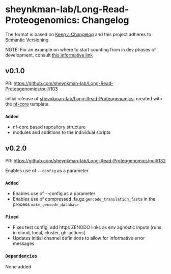 # sheynkman-lab/Long-Read-Proteogenomics: Changelog

The format is based on [Keep a Changelog](https://keepachangelog.com/en/1.0.0/)
and this project adheres to [Semantic Versioning](https://semver.org/spec/v2.0.0.html).

NOTE: For an example on where to start counting from in dev phases of development, consult [this informative link](https://www.jering.tech/articles/semantic-versioning-in-practice#semver-in-this-phase)

## v0.1.0

PR: https://github.com/sheynkman-lab/Long-Read-Proteogenomics/pull/103

Initial release of [sheynkman-lab/Long-Read-Proteogenomics](https://github.com/sheynkman-lab/Long-Read-Proteogenomics), created with the [nf-core](https://nf-co.re/) template.

### `Added`
- nf-core based repository structure
- modules and additions to the individual scripts


## v0.2.0

PR: https://github.com/sheynkman-lab/Long-Read-Proteogenomics/pull/132

Enables use of `--config` as a parameter

### `Added`
- Enables use of --config as a parameter
- Enables use of compressed .fa.gz `gencode_translation_fasta` in the process `make_gencode_database`
### `Fixed`
- Fixes test config, add https ZENODO links as env agnostic inputs (runs in cloud, local, cluster, gh-actions)
- Updates initial channel definitions to allow for informative error messages

### `Dependencies`

None added